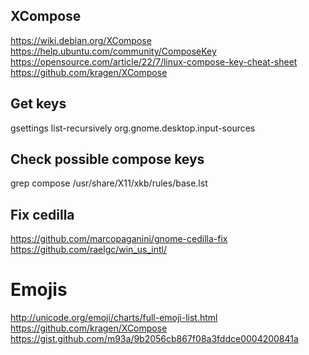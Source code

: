 ## XCompose
https://wiki.debian.org/XCompose
https://help.ubuntu.com/community/ComposeKey
https://opensource.com/article/22/7/linux-compose-key-cheat-sheet
https://github.com/kragen/XCompose

## Get keys
gsettings list-recursively org.gnome.desktop.input-sources

## Check possible compose keys
grep compose /usr/share/X11/xkb/rules/base.lst

## Fix cedilla
https://github.com/marcopaganini/gnome-cedilla-fix
https://github.com/raelgc/win_us_intl/

# Emojis
http://unicode.org/emoji/charts/full-emoji-list.html
https://github.com/kragen/XCompose
https://gist.github.com/m93a/9b2056cb867f08a3fddce0004200841a